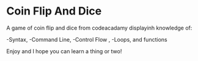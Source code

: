 # Coin Flip And Dice

A game of coin flip and dice from codeacadamy displayinh knowledge of:

-Syntax, 
-Command Line,
-Control Flow ,
-Loops,
 and functions

Enjoy and I hope you can learn a thing or two!
